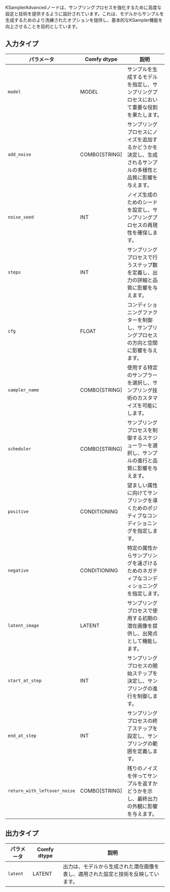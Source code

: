 
KSamplerAdvancedノードは、サンプリングプロセスを強化するために高度な設定と技術を提供するように設計されています。これは、モデルからサンプルを生成するためのより洗練されたオプションを提供し、基本的なKSampler機能を向上させることを目的としています。

## 入力タイプ

| パラメータ             | Comfy dtype | 説明                                                                                                                                                                                                                                                                                                                                                     |
|----------------------|-------------|---------------------------------------------------------------------------------------------------------------------------------------------------------------------------------------------------------------------------------------------------------------------------------------------------------------------------------------------------------------------|
| `model`              | MODEL       | サンプルを生成するモデルを指定し、サンプリングプロセスにおいて重要な役割を果たします。                                                                                                                                                                                                                      |
| `add_noise`          | COMBO[STRING] | サンプリングプロセスにノイズを追加するかどうかを決定し、生成されるサンプルの多様性と品質に影響を与えます。                                                                                                                                                                                                             |
| `noise_seed`         | INT         | ノイズ生成のためのシードを設定し、サンプリングプロセスの再現性を確保します。                                                                                                                                                                                                                                     |
| `steps`              | INT         | サンプリングプロセスで行うステップ数を定義し、出力の詳細と品質に影響を与えます。                                                                                                                                                                                                                   |
| `cfg`                | FLOAT       | コンディショニングファクターを制御し、サンプリングプロセスの方向と空間に影響を与えます。                                                                                                                                                                                                                                  |
| `sampler_name`       | COMBO[STRING] | 使用する特定のサンプラーを選択し、サンプリング技術のカスタマイズを可能にします。                                                                                                                                                                                                                                  |
| `scheduler`          | COMBO[STRING] | サンプリングプロセスを制御するスケジューラーを選択し、サンプルの進行と品質に影響を与えます。                                                                                                                                                                                                                   |
| `positive`           | CONDITIONING | 望ましい属性に向けてサンプリングを導くためのポジティブなコンディショニングを指定します。                                                                                                                                                                                                                                     |
| `negative`           | CONDITIONING | 特定の属性からサンプリングを遠ざけるためのネガティブなコンディショニングを指定します。                                                                                                                                                                                                                                     |
| `latent_image`       | LATENT      | サンプリングプロセスで使用する初期の潜在画像を提供し、出発点として機能します。                                                                                                                                                                                                                               |
| `start_at_step`      | INT         | サンプリングプロセスの開始ステップを決定し、サンプリングの進行を制御します。                                                                                                                                                                                                                               |
| `end_at_step`        | INT         | サンプリングプロセスの終了ステップを設定し、サンプリングの範囲を定義します。                                                                                                                                                                                                                                         |
| `return_with_leftover_noise` | COMBO[STRING] | 残りのノイズを伴ってサンプルを返すかどうかを示し、最終出力の外観に影響を与えます。                                                                                                                                                                                                                               |

## 出力タイプ

| パラメータ   | Comfy dtype | 説明                                                                                                               |
|-------------|-------------|------------------------------------------------------------------------------------------------------------------------------|
| `latent`    | LATENT      | 出力は、モデルから生成された潜在画像を表し、適用された設定と技術を反映しています。 |
